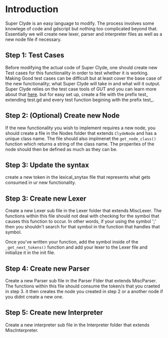 # Introduction

Super Clyde is an easy language to modify. The process involves some knowlege of code and gdscript but nothing too complicated beyond that. 
Essentially we will create new lexer, parser and interpreter files as well as a new node file if necessary. 

## Step 1: Test Cases

Before modifying the actual code of Super Clyde, one should create new Test cases for this functionality in order to test whether it is working.
Making Good test cases can be difficult but at least cover the base case of the new functionality; what Super Clyde will take in and what will it output. 
Super Clyde relies on the test case tools of GUT and you can learn more about that [here](https://github.com/bitwes/Gut).
but for easy set up, create a file with the prefix test_ extending test.gd and every test function begining with the prefix test_.


## Step 2: (Optional) Create new Node

If the new functionality you wish to implement requires a new node, you should create a file in the Nodes folder that extends `ClydeNode` and has a unique class name. 
The file should also implmenet the `get_node_class()` function which returns a string of the class name. The properites of the node should then be defined as much as they can be. 


## Step 3: Update the syntax

create a new token in the lexical_snytax file that represents what gets consumed in ur new functionality.

## Step 3: Create new Lexer

Create a new Lexer sub file in the Lexer folder that extends MiscLexer. 
The functions within this file should not deal with checking for the symbol that causes this function to occur.
In other words, if your using the symbol ';' then you shouldn't search for that symbol in the function that handles that symbol.

Once you've written your function, add the symbol inside of the `_get_next_tokens()` function and add your lexer to the Lexer file and initialize it in the init file.


## Step 4: Create new Parser

Create a new Parser sub file in the Parser Flder that extends MiscParser.
The functions within this file should consume the token/s that you craeted in step 3. it then creates the node you created in step 2 or a another node if you didnt create a new one.


## Step 5: Create new Interpreter 

Create a new interpreter sub file in the Interpreter folder that extends MiscInterpreter.
